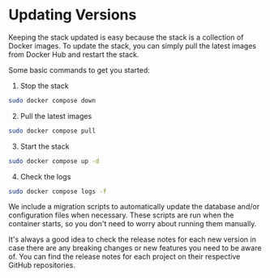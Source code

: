 # Updating Versions

Keeping the stack updated is easy because the stack is a collection of Docker images. To update the stack, you can simply pull the latest images from Docker Hub and restart the stack.

Some basic commands to get you started:

1. Stop the stack

```bash
sudo docker compose down
```

2.  Pull the latest images

```bash
sudo docker compose pull
```

3. Start the stack

```bash
sudo docker compose up -d
```

4. Check the logs

```bash
sudo docker compose logs -f
```

We include a migration scripts to automatically update the database and/or configuration files when necessary. These scripts are run when the container starts, so you don't need to worry about running them manually.

It's always a good idea to check the release notes for each new version in case there are any breaking changes or new features you need to be aware of. You can find the release notes for each project on their respective GitHub repositories.
